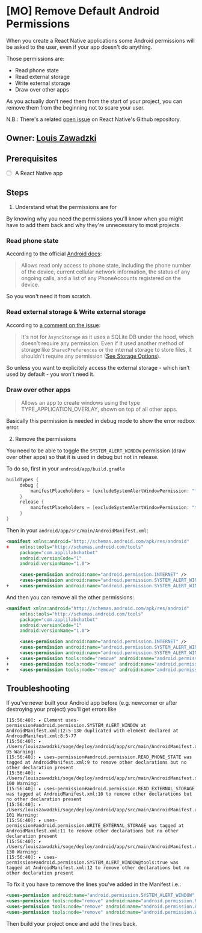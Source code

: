 # [MO] Remove Default Android Permissions

When you create a React Native applications some Android permissions will be asked to the user, even if your app doesn't do anything.

Those permissions are:

- Read phone state
- Read external storage
- Write external storage
- Draw over other apps

As you actually don't need them from the start of your project, you can remove them from the beginning not to scare your user.


N.B.: There's a related [open issue](https://github.com/facebook/react-native/issues/5886) on React Native's Github repository.


## Owner: [Louis Zawadzki](https://github.com/louiszawadzki)

## Prerequisites

- [ ] A React Native app

## Steps

1. Understand what the permissions are for

By knowing why you need the permissions you'll know when you might have to add them back and why they're unnecessary to most projects.

### Read phone state

According to the official [Android docs](https://developer.android.com/reference/android/Manifest.permission.html):

> Allows read only access to phone state, including the phone number of the device, current cellular network information, the status of any ongoing calls, and a list of any PhoneAccounts registered on the device.

So you won't need it from scratch.

### Read external storage & Write external storage

According to [a comment on the issue](https://github.com/facebook/react-native/issues/5886#issuecomment-200837654):

> It's not for `AsyncStorage` as it uses a SQLite DB under the hood, which doesn't require any permission.
Even if it used another method of storage like `SharedPreferences` or the internal storage to store files, it shouldn't require any permission ([See Storage Options](https://developer.android.com/guide/topics/data/data-storage.html)).

So unless you want to explicitely access the external storage - which isn't used by default - you won't need it.

### Draw over other apps

> Allows an app to create windows using the type TYPE_APPLICATION_OVERLAY, shown on top of all other apps.

Basically this permission is needed in debug mode to show the error redbox error.

2. Remove the permissions

You need to be able to toggle the `SYSTEM_ALERT_WINDOW` permission (draw over other apps) so that it is used in debug but not in release.

To do so, first in your `android/app/build.gradle`

```groovy
buildTypes {
     debug {
         manifestPlaceholders = [excludeSystemAlertWindowPermission: "false"]
     }
     release {
         manifestPlaceholders = [excludeSystemAlertWindowPermission: "true"]
     }
}
```

Then in your `android/app/src/main/AndroidManifest.xml`:

```xml
<manifest xmlns:android="http://schemas.android.com/apk/res/android"
+    xmlns:tools="http://schemas.android.com/tools"
     package="com.applilabchatbot"
     android:versionCode="1"
     android:versionName="1.0">

     <uses-permission android:name="android.permission.INTERNET" />
     <uses-permission android:name="android.permission.SYSTEM_ALERT_WINDOW"/>
+    <uses-permission android:name="android.permission.SYSTEM_ALERT_WINDOW" tools:remove="${excludeSystemAlertWindowPermission}"/>
```

And then you can remove all the other permissions:

```xml
<manifest xmlns:android="http://schemas.android.com/apk/res/android"
     xmlns:tools="http://schemas.android.com/tools"
     package="com.applilabchatbot"
     android:versionCode="1"
     android:versionName="1.0">

     <uses-permission android:name="android.permission.INTERNET" />
     <uses-permission android:name="android.permission.SYSTEM_ALERT_WINDOW"/>
     <uses-permission android:name="android.permission.SYSTEM_ALERT_WINDOW" tools:remove="${excludeSystemAlertWindowPermission}"/>
+    <uses-permission tools:node="remove" android:name="android.permission.READ_PHONE_STATE" />
+    <uses-permission tools:node="remove" android:name="android.permission.READ_EXTERNAL_STORAGE" />
+    <uses-permission tools:node="remove" android:name="android.permission.WRITE_EXTERNAL_STORAGE" />

```

## Troubleshooting

If you've never built your Android app before (e.g. newcomer or after destroying your project) you'll get errors like

```
[15:56:40]: ▸ Element uses-permission#android.permission.SYSTEM_ALERT_WINDOW at AndroidManifest.xml:12:5-130 duplicated with element declared at AndroidManifest.xml:8:5-77
[15:56:40]: ▸ /Users/louiszawadzki/soge/deploy/android/app/src/main/AndroidManifest.xml:9:5-95 Warning:
[15:56:40]: ▸ uses-permission#android.permission.READ_PHONE_STATE was tagged at AndroidManifest.xml:9 to remove other declarations but no other declaration present
[15:56:40]: ▸ /Users/louiszawadzki/soge/deploy/android/app/src/main/AndroidManifest.xml:10:5-100 Warning:
[15:56:40]: ▸ uses-permission#android.permission.READ_EXTERNAL_STORAGE was tagged at AndroidManifest.xml:10 to remove other declarations but no other declaration present
[15:56:40]: ▸ /Users/louiszawadzki/soge/deploy/android/app/src/main/AndroidManifest.xml:11:5-101 Warning:
[15:56:40]: ▸ uses-permission#android.permission.WRITE_EXTERNAL_STORAGE was tagged at AndroidManifest.xml:11 to remove other declarations but no other declaration present
[15:56:40]: ▸ /Users/louiszawadzki/soge/deploy/android/app/src/main/AndroidManifest.xml:12:5-130 Warning:
[15:56:40]: ▸ uses-permission#android.permission.SYSTEM_ALERT_WINDOW@tools:true was tagged at AndroidManifest.xml:12 to remove other declarations but no other declaration present
```

To fix it you have to remove the lines you've added in the Manifest i.e.:

```xml
<uses-permission android:name="android.permission.SYSTEM_ALERT_WINDOW" tools:remove="${excludeSystemAlertWindowPermission}"/>
<uses-permission tools:node="remove" android:name="android.permission.READ_PHONE_STATE" />
<uses-permission tools:node="remove" android:name="android.permission.READ_EXTERNAL_STORAGE" />
<uses-permission tools:node="remove" android:name="android.permission.WRITE_EXTERNAL_STORAGE" />
```

Then build your project once and add the lines back.
